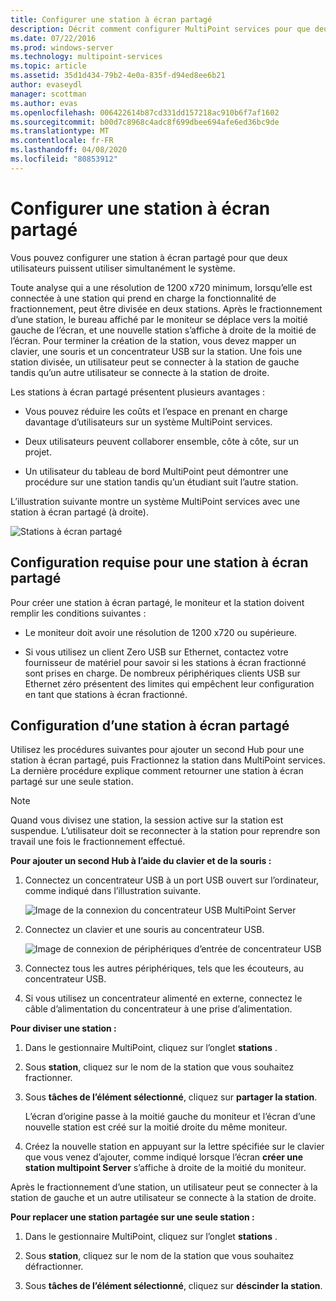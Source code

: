 ```yaml
---
title: Configurer une station à écran partagé
description: Décrit comment configurer MultiPoint services pour que deux utilisateurs puissent partager un même système
ms.date: 07/22/2016
ms.prod: windows-server
ms.technology: multipoint-services
ms.topic: article
ms.assetid: 35d1d434-79b2-4e0a-835f-d94ed8ee6b21
author: evaseydl
manager: scottman
ms.author: evas
ms.openlocfilehash: 006422614b87cd331dd157218ac910b6f7af1602
ms.sourcegitcommit: b00d7c8968c4adc8f699dbee694afe6ed36bc9de
ms.translationtype: MT
ms.contentlocale: fr-FR
ms.lasthandoff: 04/08/2020
ms.locfileid: "80853912"
---
```

# <a name="set-up-a-split-screen-station"></a>Configurer une station à écran partagé
Vous pouvez configurer une station à écran partagé pour que deux utilisateurs puissent utiliser simultanément le système.

Toute analyse qui a une résolution de 1200 x720 minimum, lorsqu’elle est connectée à une station qui prend en charge la fonctionnalité de fractionnement, peut être divisée en deux stations. Après le fractionnement d’une station, le bureau affiché par le moniteur se déplace vers la moitié gauche de l’écran, et une nouvelle station s’affiche à droite de la moitié de l’écran. Pour terminer la création de la station, vous devez mapper un clavier, une souris et un concentrateur USB sur la station. Une fois une station divisée, un utilisateur peut se connecter à la station de gauche tandis qu’un autre utilisateur se connecte à la station de droite.  
  
Les stations à écran partagé présentent plusieurs avantages :  
  
-   Vous pouvez réduire les coûts et l’espace en prenant en charge davantage d’utilisateurs sur un système MultiPoint services.  
  
-   Deux utilisateurs peuvent collaborer ensemble, côte à côte, sur un projet.  
  
-   Un utilisateur du tableau de bord MultiPoint peut démontrer une procédure sur une station tandis qu’un étudiant suit l’autre station.  
  
L’illustration suivante montre un système MultiPoint services avec une station à écran partagé (à droite).  
  
![Stations à écran partagé](./media/WMS_diagram3.gif)  
   
## <a name="requirements-for-a-split-screen-station"></a>Configuration requise pour une station à écran partagé  
Pour créer une station à écran partagé, le moniteur et la station doivent remplir les conditions suivantes :  
  
-   Le moniteur doit avoir une résolution de 1200 x720 ou supérieure.  
  
-   Si vous utilisez un client Zero USB sur Ethernet, contactez votre fournisseur de matériel pour savoir si les stations à écran fractionné sont prises en charge. De nombreux périphériques clients USB sur Ethernet zéro présentent des limites qui empêchent leur configuration en tant que stations à écran fractionné.  
  
## <a name="setting-up-a-split-screen-station"></a>Configuration d’une station à écran partagé  
Utilisez les procédures suivantes pour ajouter un second Hub pour une station à écran partagé, puis Fractionnez la station dans MultiPoint services. La dernière procédure explique comment retourner une station à écran partagé sur une seule station.  
  
> [!NOTE]  
> Quand vous divisez une station, la session active sur la station est suspendue. L’utilisateur doit se reconnecter à la station pour reprendre son travail une fois le fractionnement effectué.  
  
**Pour ajouter un second Hub à l’aide du clavier et de la souris :**  
  
1.  Connectez un concentrateur USB à un port USB ouvert sur l’ordinateur, comme indiqué dans l’illustration suivante.  
  
    ![Image de la connexion du concentrateur USB MultiPoint Server](./media/WMSUSBHubConnection.gif)  
  
2.  Connectez un clavier et une souris au concentrateur USB.  
  
    ![Image de connexion de périphériques d’entrée de concentrateur USB](./media/WMSUSBDeviceConnection.gif)  
  
3.  Connectez tous les autres périphériques, tels que les écouteurs, au concentrateur USB.  
  
4.  Si vous utilisez un concentrateur alimenté en externe, connectez le câble d’alimentation du concentrateur à une prise d’alimentation.  
  
**Pour diviser une station :**  
  
1.  Dans le gestionnaire MultiPoint, cliquez sur l’onglet **stations** .  
  
2.  Sous **station**, cliquez sur le nom de la station que vous souhaitez fractionner.  
  
3.  Sous **tâches de l’élément sélectionné**, cliquez sur **partager la station**.  
  
    L’écran d’origine passe à la moitié gauche du moniteur et l’écran d’une nouvelle station est créé sur la moitié droite du même moniteur.  
  
4.  Créez la nouvelle station en appuyant sur la lettre spécifiée sur le clavier que vous venez d’ajouter, comme indiqué lorsque l’écran **créer une station multipoint Server** s’affiche à droite de la moitié du moniteur.  
  
Après le fractionnement d’une station, un utilisateur peut se connecter à la station de gauche et un autre utilisateur se connecte à la station de droite.  
  
**Pour replacer une station partagée sur une seule station :**  
  
1.  Dans le gestionnaire MultiPoint, cliquez sur l’onglet **stations** .  
  
2.  Sous **station**, cliquez sur le nom de la station que vous souhaitez défractionner.  
  
3.  Sous **tâches de l’élément sélectionné**, cliquez sur **déscinder la station**.